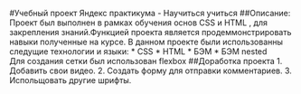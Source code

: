 #Учебный проект Яндекс практикума - Научиться учиться
##Описание: 
    Проект был выполнен в рамках обучения основ CSS и HTML , для закрепления знаний.Функцией проекта является продеммонстрировать навыки полученные на курсе. В данном проекте были использованны следущие технологии и языки: 
        * CSS
        * HTML
        * БЭМ 
        * БЭМ nested  
    Для создания сетки был использован flexbox
##Доработка проекта 
    1. Добавить свои видео.
    2. Создать форму для отправки комментариев. 
    3. Испольщовать другие шрифты. 